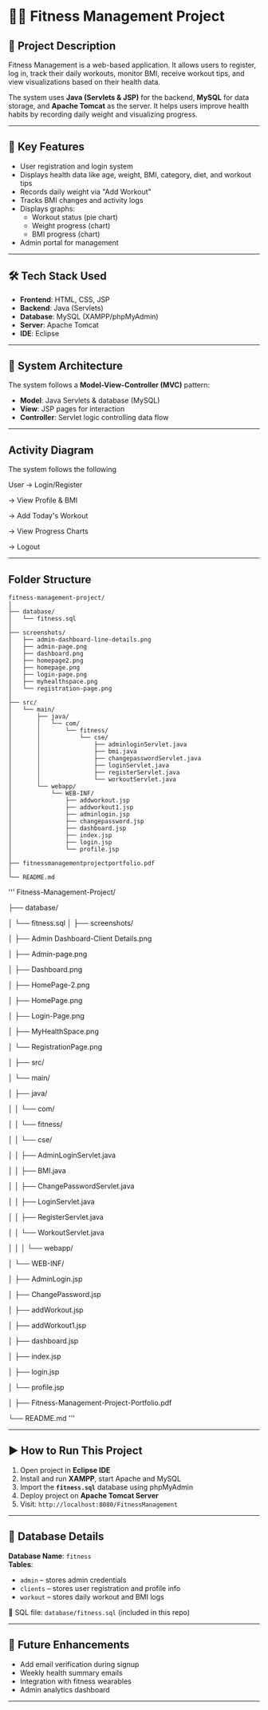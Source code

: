 # 🧘‍♀️ Fitness Management Project

## 📌 Project Description
Fitness Management is a web-based application. 
It allows users to register, log in, track their daily workouts, monitor BMI, receive workout tips, and view visualizations based on their health data.

The system uses **Java (Servlets & JSP)** for the backend, **MySQL** for data storage, and **Apache Tomcat** as the server. It helps users improve health habits by recording daily weight and visualizing progress.

---

## 🚀 Key Features
- User registration and login system  
- Displays health data like age, weight, BMI, category, diet, and workout tips  
- Records daily weight via "Add Workout"  
- Tracks BMI changes and activity logs  
- Displays graphs:  
  - Workout status (pie chart)  
  - Weight progress (chart)  
  - BMI progress (chart)  
- Admin portal for management  

---

## 🛠️ Tech Stack Used
- **Frontend**: HTML, CSS, JSP  
- **Backend**: Java (Servlets)  
- **Database**: MySQL (XAMPP/phpMyAdmin)  
- **Server**: Apache Tomcat  
- **IDE**: Eclipse  


---

## 🧱 System Architecture
The system follows a **Model-View-Controller (MVC)** pattern:

- **Model**: Java Servlets & database (MySQL)  
- **View**: JSP pages for interaction  
- **Controller**: Servlet logic controlling data flow  

---

## Activity Diagram
The system follows the following

User -> Login/Register

-> View Profile & BMI

-> Add Today's Workout

-> View Progress Charts

-> Logout

---
## Folder Structure

```
fitness-management-project/
│
├── database/
│   └── fitness.sql
│
├── screenshots/
│   ├── admin-dashboard-line-details.png
│   ├── admin-page.png
│   ├── dashboard.png
│   ├── homepage2.png
│   ├── homepage.png
│   ├── login-page.png
│   ├── myhealthspace.png
│   └── registration-page.png
│
├── src/
│   └── main/
│       ├── java/
│       │   └── com/
│       │       └── fitness/
│       │           └── cse/
│       │               ├── adminloginServlet.java
│       │               ├── bmi.java
│       │               ├── changepasswordServlet.java
│       │               ├── loginServlet.java
│       │               ├── registerServlet.java
│       │               └── workoutServlet.java
│       └── webapp/
│           └── WEB-INF/
│               ├── addworkout.jsp
│               ├── addworkout1.jsp
│               ├── adminlogin.jsp
│               ├── changepassword.jsp
│               ├── dashboard.jsp
│               ├── index.jsp
│               ├── login.jsp
│               └── profile.jsp
│
├── fitnessmanagementprojectportfolio.pdf
│
└── README.md
```

'''  Fitness-Management-Project/

├── database/

│   └── fitness.sql
│
├── screenshots/

│   ├── Admin Dashboard-Client Details.png

│   ├── Admin-page.png

│   ├── Dashboard.png

│   ├── HomePage-2.png

│   ├── HomePage.png

│   ├── Login-Page.png

│   ├── MyHealthSpace.png

│   └── RegistrationPage.png

│
├── src/

│   └── main/

│       ├── java/

│       │   └── com/

│       │       └── fitness/

│       │           └── cse/

│       │               ├── AdminLoginServlet.java

│       │               ├── BMI.java

│       │               ├── ChangePasswordServlet.java

│       │               ├── LoginServlet.java

│       │               ├── RegisterServlet.java

│       │               └── WorkoutServlet.java

│       │
│       └── webapp/

│           └── WEB-INF/

│               ├── AdminLogin.jsp

│               ├── ChangePassword.jsp

│               ├── addWorkout.jsp

│               ├── addWorkout1.jsp

│               ├── dashboard.jsp

│               ├── index.jsp

│               ├── login.jsp

│               └── profile.jsp

│
├── Fitness-Management-Project-Portfolio.pdf

└── README.md '''

---


## ▶️ How to Run This Project

1. Open project in **Eclipse IDE**
2. Install and run **XAMPP**, start Apache and MySQL
3. Import the **`fitness.sql`** database using phpMyAdmin
4. Deploy project on **Apache Tomcat Server**
5. Visit: `http://localhost:8080/FitnessManagement`

---

## 🧾 Database Details

**Database Name**: `fitness`  
**Tables**:
- `admin` – stores admin credentials  
- `clients` – stores user registration and profile info  
- `workout` – stores daily workout and BMI logs

📂 SQL file: `database/fitness.sql` (included in this repo)

---



## 🔮 Future Enhancements
- Add email verification during signup  
- Weekly health summary emails  
- Integration with fitness wearables  
- Admin analytics dashboard  

---





